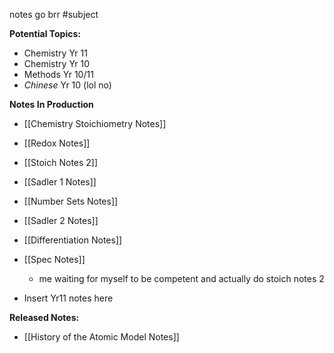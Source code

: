 
notes go brr #subject 

**Potential Topics:**
* Chemistry Yr 11
* Chemistry Yr 10
* Methods Yr 10/11
* *Chinese* Yr 10 (lol no)

**Notes In Production**
* [[Chemistry Stoichiometry Notes]]
* [[Redox Notes]]
* [[Stoich Notes 2]]
* [[Sadler 1 Notes]]
* [[Number Sets Notes]]
* [[Sadler 2 Notes]]
* [[Differentiation Notes]]


* [[Spec Notes]]
	* me waiting for myself to be competent and actually do stoich notes 2
* Insert Yr11 notes here


**Released Notes:**
* [[History of the Atomic Model Notes]]


